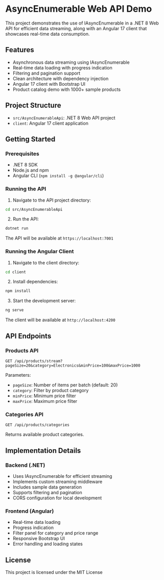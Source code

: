 # AsyncEnumerable Web API Demo

This project demonstrates the use of IAsyncEnumerable in a .NET 8 Web API for efficient data streaming, along with an Angular 17 client that showcases real-time data consumption.

## Features

- Asynchronous data streaming using IAsyncEnumerable
- Real-time data loading with progress indication
- Filtering and pagination support
- Clean architecture with dependency injection
- Angular 17 client with Bootstrap UI
- Product catalog demo with 1000+ sample products

## Project Structure

- `src/AsyncEnumerableApi`: .NET 8 Web API project
- `client`: Angular 17 client application

## Getting Started

### Prerequisites

- .NET 8 SDK
- Node.js and npm
- Angular CLI (`npm install -g @angular/cli`)

### Running the API

1. Navigate to the API project directory:
```bash
cd src/AsyncEnumerableApi
```

2. Run the API:
```bash
dotnet run
```

The API will be available at `https://localhost:7001`

### Running the Angular Client

1. Navigate to the client directory:
```bash
cd client
```

2. Install dependencies:
```bash
npm install
```

3. Start the development server:
```bash
ng serve
```

The client will be available at `http://localhost:4200`

## API Endpoints

### Products API

```http
GET /api/products/stream?pageSize=20&category=Electronics&minPrice=100&maxPrice=1000
```

Parameters:
- `pageSize`: Number of items per batch (default: 20)
- `category`: Filter by product category
- `minPrice`: Minimum price filter
- `maxPrice`: Maximum price filter

### Categories API

```http
GET /api/products/categories
```

Returns available product categories.

## Implementation Details

### Backend (.NET)
- Uses IAsyncEnumerable for efficient streaming
- Implements custom streaming middleware
- Includes sample data generation
- Supports filtering and pagination
- CORS configuration for local development

### Frontend (Angular)
- Real-time data loading
- Progress indication
- Filter panel for category and price range
- Responsive Bootstrap UI
- Error handling and loading states

## License

This project is licensed under the MIT License